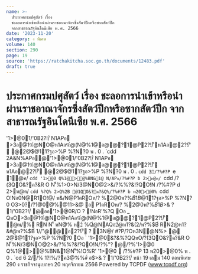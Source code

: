```yaml
---
name: >-
  ประกาศกรมปศุสัตว์ เรื่อง
  ชะลอการนำเข้าหรือนำผ่านราชอาณาจักรซึ่งสัตว์ปีกหรือซากสัตว์ปีก
  จากสาธารณรัฐอินโดนีเซีย พ.ศ. 2566
date: '2023-11-20'
category: ง พิเศษ
volume: 140
section: 290
page: 19
source: 'https://ratchakitcha.soc.go.th/documents/12483.pdf'
draft: true
---
```


# ประกาศกรมปศุสัตว์ เรื่อง ชะลอการนำเข้าหรือนำผ่านราชอาณาจักรซึ่งสัตว์ปีกหรือซากสัตว์ปีก จากสาธารณรัฐอินโดนีเซีย พ.ศ. 2566

'1>@01/'0B2?!/์ N1APอ >3อ@1%ํ@NO@ห1Aอ%ํ@(N@%1@อ@@?1@P2?!/์'ีห1Aอ@2?!/์'ี @2@$@11?ฐอ>%P %?N?0 พ . 0 . `cdd 2A&N%APอ@'1>@01/'0B2?!/์ N1APอ >3อ@1%ํ@NO@ห1Aอ%ํ@(N@%1@อ@@?1@P2?!/์'ี ห1Aอ@2?!/์'ี @2@$@11?ฐอ>%P %?N?0 พ . 0 . `cdd 3/?%#?P `e 1@ค/ `cdd '1>@0 Q%1@>@%BN&1@ N/APอ/?%#?P b 2>ห@ค/ `cdd /?(3QO&?ค?&R O N'็%1>0>N/3@NO@2>&/?%%?&!?QO!N /?%#?P d 2>ห@ค/ `cdd %?Q% 2>Q%2B @1QO&?ค?&Q%/?%#?P b พ20>@0% `cdd O!Nอ0N@R1O!@/ พ&/N@P1คROห/? %2@0พ?%$B์1B%O1 (Highly Pathogenic Avian Influenza : HPAI) %> H5N1 N'็%P1ค'1>ํ@">P% (endemic) Q%พAQ%#?Pอ2@$@11?ฐอ>%P %?N?0 O3>0?/?1@0@%@11>&@ อ P1คROห/? %2@0พ?%$B์1B%O1 (HPAI) Q%พAQ%#?P ? 3N@/ @อค์@12B.@พ2?!/์P3 (World Organisation for Animal Health : WOAH) @PP1ค1>&@ 2?!/์ ? 3N@/2@/@1"Oพ1N1>@0 R'อ0N@/O@/@R O P 0/?2@Nห!B2ํ@ค?/@@@1Nค3APอ%0O@02?!/์'N/0ห1Aอ2?!/์#?PN'็%พ@ห>%ํ@P1ค ห1Aอ@อ2?!/์@P'N/0ห1Aอ!@0P 0P1ค1>&@ 2?!/์ ? 3N@/R'0?#Oอ#?P!N@ N O3>NพAPอN'็%@1'Oอ?% R/NQหOP1ค1>&@ 2?!/์ ? 3N@/Oพ1N1>@0NO@/@ @P>2N(31>#&!Nอ@1N3?Q02?!/์'ีO3>2B.@พ อ'1>@%Q%'1>N#0 อ@0?0อํ@%@!@/ค/@/Q%/@!1@ d /11คห%@P O3>/@!1@ aa OหNพ1>1@&??!> P1ค1>&@ 2?!/์ พ . 0 . `ccf อ$>& ? 1/'0B2?!/์ @ออ'1>@0R/O ? !NอR'%?Q Oอ _ QหO>3อ@1%ํ@NO@ห1Aอ%ํ@(N@%1@อ@@?1@P2?!/์'ี ํ@พ/% RN N'็ หN@% ห2์ %Qํ@NAQอ2ํ@ห1?&(2/พ?%$B์ RN2ํ@ห1?&#ํ@พ?%$B์ 1//"@@อ2?!/์'ี ? 3N@/ #?P/?Oห3Nํ@N%> @ 2@$@11?ฐอ>%P %?N?0 Oอ ` '1>@0&?&%?QQหO/?(3QO&?ค?&R O N'็%N/3@NO@2>&/?%%?&!?QO!N/?%"? @/?%'1>@0 Q%1@>@%BN&1@N'็%!O%R' '1>@0  /?%#?P 13 พ20>@0% พ . 0 . `cd 6 2//% 1?!%/?ค3@%%#์ อ$>& ? 1/'0B2?!/์ หน้า 19 เลม 140 ตอนพิเศษ 290 ง ราชกิจจานุเบกษา 20 พฤศจิกายน 2566 Powered by TCPDF (www.tcpdf.org)
